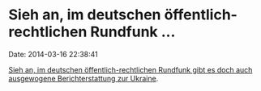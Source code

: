 Sieh an, im deutschen öffentlich-rechtlichen Rundfunk \...
==========================================================

Date: 2014-03-16 22:38:41

[Sieh an, im deutschen öffentlich-rechtlichen Rundfunk gibt es doch auch
ausgewogene Berichterstattung zur
Ukraine](http://www.youtube.com/watch?v=jJ2Fh_xGrKU).
